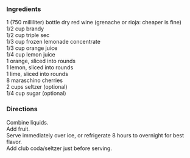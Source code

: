 ### Ingredients
1 (750 milliliter) bottle dry red wine (grenache or rioja: cheaper is fine)  
1/2 cup brandy  
1/2 cup triple sec  
1/3 cup frozen lemonade concentrate  
1/3 cup orange juice  
1/4 cup lemon juice  
1 orange, sliced into rounds  
1 lemon, sliced into rounds  
1 lime, sliced into rounds  
8 maraschino cherries  
2 cups seltzer (optional)  
1/4 cup sugar (optional)  

### Directions
Combine liquids.  
Add fruit.  
Serve immediately over ice, or refrigerate 8 hours to overnight for best flavor.  
Add club coda/seltzer just before serving.
